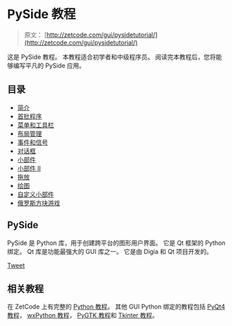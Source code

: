 # PySide 教程

> 原文： [http://zetcode.com/gui/pysidetutorial/](http://zetcode.com/gui/pysidetutorial/)

这是 PySide 教程。 本教程适合初学者和中级程序员。 阅读完本教程后，您将能够编写平凡的 PySide 应用。

## 目录



*   [简介](introduction/)
*   [首批程序](firstprograms/)
*   [菜单和工具栏](menusandtoolbars/)
*   [布局管理](layoutmanagement/)
*   [事件和信号](eventsandsignals/)
*   [对话框](dialogs/)
*   [小部件](widgets/)
*   [小部件 II](widgets2/)
*   [拖放](dragdrop/)
*   [绘图](drawing/)
*   [自定义小部件](customwidgets/)
*   [俄罗斯方块游戏](thetetrisgame/)



## PySide

PySide 是 Python 库，用于创建跨平台的图形用户界面。 它是 Qt 框架的 Python 绑定。 Qt 库是功能最强大的 GUI 库之一。 它是由 Digia 和 Qt 项目开发的。

[Tweet](https://twitter.com/share) 

## 相关教程

在 ZetCode 上有完整的 [Python 教程](/lang/python/)。 其他 GUI Python 绑定的教程包括 [PyQt4 教程](/gui/pyqt4/)， [wxPython 教程](/wxpython/)， [PyGTK 教程](/gui/pygtk/)和 [Tkinter 教程](/tkinter/)。